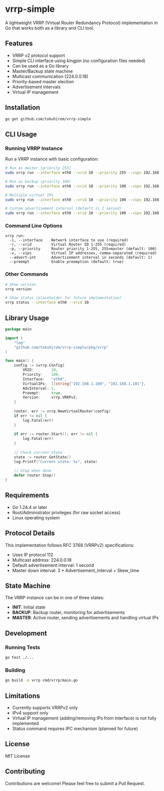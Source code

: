# vrrp-simple

A lightweight VRRP (Virtual Router Redundancy Protocol) implementation in Go that works both as a library and CLI tool.

## Features

- VRRP v2 protocol support
- Simple CLI interface using kingpin (no configuration files needed)
- Can be used as a Go library
- Master/Backup state machine
- Multicast communication (224.0.0.18)
- Priority-based master election
- Advertisement intervals
- Virtual IP management

## Installation

```bash
go get github.com/tokuhirom/vrrp-simple
```

## CLI Usage

### Running VRRP Instance

Run a VRRP instance with basic configuration:

```bash
# Run as master (priority 255)
sudo vrrp run --interface eth0 --vrid 10 --priority 255 --vips 192.168.1.100

# Run as backup (priority 100)
sudo vrrp run --interface eth0 --vrid 10 --priority 100 --vips 192.168.1.100

# Multiple virtual IPs
sudo vrrp run --interface eth0 --vrid 10 --priority 100 --vips 192.168.1.100,192.168.1.101

# Custom advertisement interval (default is 1 second)
sudo vrrp run --interface eth0 --vrid 10 --priority 100 --vips 192.168.1.100 --advert-int 3
```

### Command Line Options

```
vrrp run:
  -i, --interface    Network interface to use (required)
  -r, --vrid         Virtual Router ID 1-255 (required)
  -p, --priority     Router priority 1-255, 255=master (default: 100)
  -v, --vips         Virtual IP addresses, comma-separated (required)
  --advert-int       Advertisement interval in seconds (default: 1)
  --preempt          Enable preemption (default: true)
```

### Other Commands

```bash
# Show version
vrrp version

# Show status (placeholder for future implementation)
vrrp status --interface eth0 --vrid 10
```

## Library Usage

```go
package main

import (
    "log"
    "github.com/tokuhirom/vrrp-simple/pkg/vrrp"
)

func main() {
    config := &vrrp.Config{
        VRID:        10,
        Priority:    100,
        Interface:   "eth0",
        VirtualIPs:  []string{"192.168.1.100", "192.168.1.101"},
        AdvInterval: 1,
        Preempt:     true,
        Version:     vrrp.VRRPv2,
    }
    
    router, err := vrrp.NewVirtualRouter(config)
    if err != nil {
        log.Fatal(err)
    }
    
    if err := router.Start(); err != nil {
        log.Fatal(err)
    }
    
    // Check current state
    state := router.GetState()
    log.Printf("Current state: %s", state)
    
    // Stop when done
    defer router.Stop()
}
```

## Requirements

- Go 1.24.4 or later
- Root/Administrator privileges (for raw socket access)
- Linux operating system

## Protocol Details

This implementation follows RFC 3768 (VRRPv2) specifications:
- Uses IP protocol 112
- Multicast address: 224.0.0.18
- Default advertisement interval: 1 second
- Master down interval: 3 * Advertisement_Interval + Skew_time

## State Machine

The VRRP instance can be in one of three states:
- **INIT**: Initial state
- **BACKUP**: Backup router, monitoring for advertisements
- **MASTER**: Active router, sending advertisements and handling virtual IPs

## Development

### Running Tests

```bash
go test ./...
```

### Building

```bash
go build -o vrrp cmd/vrrp/main.go
```

## Limitations

- Currently supports VRRPv2 only
- IPv4 support only
- Virtual IP management (adding/removing IPs from interface) is not fully implemented
- Status command requires IPC mechanism (planned for future)

## License

MIT License

## Contributing

Contributions are welcome! Please feel free to submit a Pull Request.

